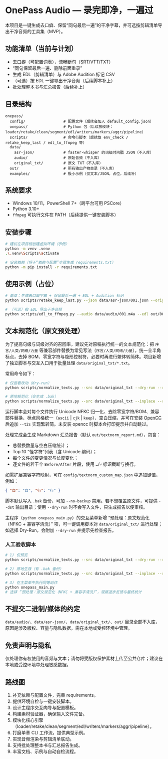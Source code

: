 # OnePass Audio — 录完即净，一遍过

本项目是一键生成去口癖、保留“同句最后一遍”的干净字幕，并可选按剪辑清单导出干净音频的工具集（MVP）。

## 功能清单（当前与计划）

- 去口癖（可配置词表），流畅断句（SRT/VTT/TXT）
- “同句保留最后一遍、删除前面重录”
- 生成 EDL（剪辑清单）与 Adobe Audition 标记 CSV
- （可选）按 EDL 一键导出干净音频（后续脚本补上）
- 批处理整本书与汇总报告（后续补上）

## 目录结构

```
onepass/
  config/                 # 配置文件（后续会加入 default_config.json）
  onepass/                # Python 包（后续放模块：loader/retake/clean/segment/edl/writers/markers/aggr/pipeline）
  scripts/                # 命令行脚本（后续放 env_check / retake_keep_last / edl_to_ffmpeg 等）
  data/
    asr-json/             # faster-whisper 的词级时间戳 JSON（不入库）
    audio/                # 原始音频（不入库）
    original_txt/         # 原文 TXT（不入库）
  out/                    # 所有输出产物目录（不入库）
  examples/               # 极小示例（仅文本/JSON，占位，后续补）
```

## 系统要求

- Windows 10/11，PowerShell 7+（跨平台可用 PSCore）
- Python 3.10+
- `ffmpeg` 可执行文件在 PATH（后续提供一键安装脚本）

## 安装步骤

```bash
# 建议在项目根创建虚拟环境（示例）
python -m venv .venv
.\.venv\Scripts\activate

# 安装依赖（将于“依赖与配置”步骤生成 requirements.txt）
python -m pip install -r requirements.txt
```

## 使用示例（占位）

```bash
# 单章：生成去口癖字幕 + 保留最后一遍 + EDL + Audition 标记
python scripts/retake_keep_last.py --json data/asr-json/001.json --original data/original_txt/001.txt --outdir out

# （可选）按 EDL 导出干净音频
python scripts/edl_to_ffmpeg.py --audio data/audio/001.m4a --edl out/001.keepLast.edl.json --out out/001.clean.wav
```

## 文本规范化（原文预处理）

为了提高句级与词级对齐的召回率，建议先对原稿执行统一的文本规范化：把 `序⾔/⼈类/⽹络/⼒量` 等兼容部件替换为常见写法（`序言/人类/网络/力量`），统一全半角标点，去掉 BOM、零宽字符与隐形控制符，必要时再进行繁体转简体。项目新增了独立脚本与交互入口用于批量处理 `data/original_txt/*.txt`。

常用命令如下：

```bash
# 仅查看改动（dry-run）
python scripts/normalize_texts.py --src data/original_txt --dry-run --report out/textnorm_report.md

# 原地规范化（会生成 .bak）
python scripts/normalize_texts.py --src data/original_txt --inplace --report out/textnorm_report.md --punct ascii --t2s
```

运行脚本会对每个文件执行 Unicode NFKC 归一化、去除零宽字符/BOM、兼容部件替换、标点风格统一（`ascii` | `cjk` | `keep`）、空白压缩，并可在安装 [OpenCC](https://github.com/BYVoid/OpenCC) 后追加 `--t2s` 实现繁转简。未安装 opencc 时脚本会打印提示并自动跳过。

处理完成会生成 Markdown 汇总报告（默认 `out/textnorm_report.md`），包含：

- 总替换数量与空白压缩统计；
- Top 10 “怪字符”列表（含 Unicode 编码）；
- 每个文件的变更情况与长度变化；
- 逐文件的若干个 `Before/After` 片段，使用 `…`/`⏎` 标识截断与换行。

如需扩展兼容字符映射，可在 `config/textnorm_custom_map.json` 中追加键值，例如：

```json
{ "⾃": "自", "⾏": "行" }
```

脚本默认写入 `.bak` 备份，可加 `--no-backup` 禁用。若不想覆盖原文件，可提供 `--dst` 输出目录；使用 `--dry-run` 时不会写入文件，只生成报告以便审核。

主程序（`python onepass_main.py`）的交互菜单新增 “预处理：原文规范化（NFKC + 兼容字清洗）” 项，可一键调用脚本对 `data/original_txt/` 进行处理；如选择 Dry-Run，会附加 `--dry-run` 并提示先检查报告。

### 人工验收脚本

```bash
# 1) 仅预览
python scripts/normalize_texts.py --src data/original_txt --dry-run --report out/textnorm_report.md

# 2) 原地生效（有 .bak 备份）
python scripts/normalize_texts.py --src data/original_txt --inplace --report out/textnorm_report.md --punct ascii --t2s

# 3) 在主菜单中执行同等动作
python onepass_main.py
# 选择 “预处理：原文规范化（NFKC + 兼容字清洗）”，观察逐步反馈与最终统计
```

## 不提交二进制/媒体的约定

`data/audio/`、`data/asr-json/`、`data/original_txt/`、`out/` 目录全部不入库，原因是涉及版权、容量与隐私数据，需在本地或受控环境中管理。

## 免责声明与隐私

仅处理你有权使用的音频与文本；请勿将受版权保护素材上传至公共仓库；建议在本地或受控环境中处理敏感数据。

## 路线图

1. 补充依赖与配置文件，完善 requirements。
2. 提供环境自检与一键安装脚本。
3. 设计主程序交互向导与配置模板。
4. 构建素材验证器，确保输入文件完备。
5. 模块化核心引擎（loader/retake/clean/segment/edl/writers/markers/aggr/pipeline）。
6. 打磨单章 CLI 工作流，提供典型示例。
7. 实现音频渲染与剪辑清单联动。
8. 支持批处理整本书与汇总报告生成。
9. 丰富文档、示例与自动自检流程。
